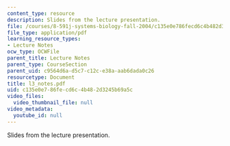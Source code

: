 ```yaml
---
content_type: resource
description: Slides from the lecture presentation.
file: /courses/8-591j-systems-biology-fall-2004/c135e0e786fecd6c4b482d3245b69a5c_l3_notes.pdf
file_type: application/pdf
learning_resource_types:
- Lecture Notes
ocw_type: OCWFile
parent_title: Lecture Notes
parent_type: CourseSection
parent_uid: c9564d6a-d5c7-c12c-e38a-aab6dada0c26
resourcetype: Document
title: l3_notes.pdf
uid: c135e0e7-86fe-cd6c-4b48-2d3245b69a5c
video_files:
  video_thumbnail_file: null
video_metadata:
  youtube_id: null
---
```

Slides from the lecture presentation.

